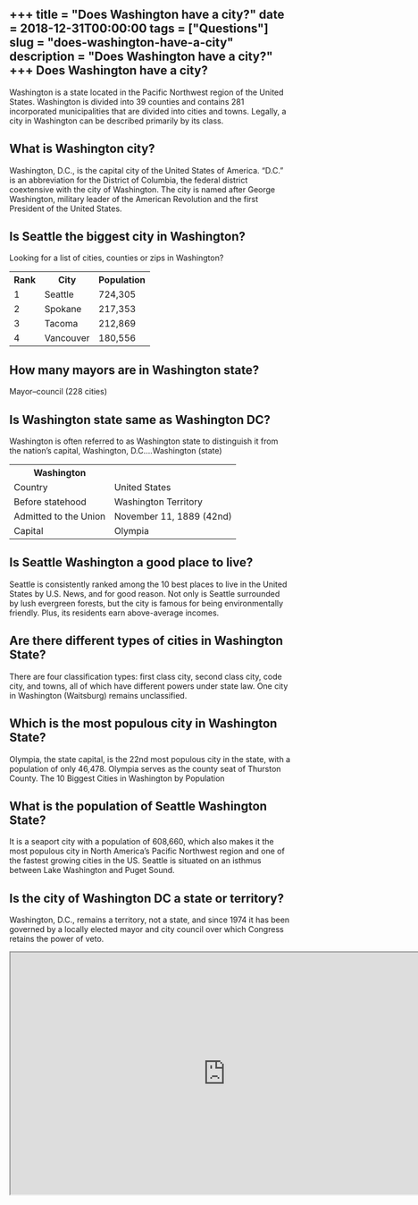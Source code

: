 +++
title = "Does Washington have a city?"
date = 2018-12-31T00:00:00
tags = ["Questions"]
slug = "does-washington-have-a-city"
description = "Does Washington have a city?"
+++
Does Washington have a city?
----------------------------

Washington is a state located in the Pacific Northwest region of the United States. Washington is divided into 39 counties and contains 281 incorporated municipalities that are divided into cities and towns. Legally, a city in Washington can be described primarily by its class.

What is Washington city?
------------------------

Washington, D.C., is the capital city of the United States of America. “D.C.” is an abbreviation for the District of Columbia, the federal district coextensive with the city of Washington. The city is named after George Washington, military leader of the American Revolution and the first President of the United States.

Is Seattle the biggest city in Washington?
------------------------------------------

Looking for a list of cities, counties or zips in Washington?

<table><tr><th>Rank</th><th>City</th><th>Population</th></tr><tr><td>1</td><td>Seattle</td><td>724,305</td></tr><tr><td>2</td><td>Spokane</td><td>217,353</td></tr><tr><td>3</td><td>Tacoma</td><td>212,869</td></tr><tr><td>4</td><td>Vancouver</td><td>180,556</td></tr></table>

How many mayors are in Washington state?
----------------------------------------

Mayor–council (228 cities)

Is Washington state same as Washington DC?
------------------------------------------

Washington is often referred to as Washington state to distinguish it from the nation’s capital, Washington, D.C….Washington (state)

<table><tr><th>Washington</th></tr><tr><td>Country</td><td>United States</td></tr><tr><td>Before statehood</td><td>Washington Territory</td></tr><tr><td>Admitted to the Union</td><td>November 11, 1889 (42nd)</td></tr><tr><td>Capital</td><td>Olympia</td></tr></table>

Is Seattle Washington a good place to live?
-------------------------------------------

Seattle is consistently ranked among the 10 best places to live in the United States by U.S. News, and for good reason. Not only is Seattle surrounded by lush evergreen forests, but the city is famous for being environmentally friendly. Plus, its residents earn above-average incomes.

Are there different types of cities in Washington State?
--------------------------------------------------------

There are four classification types: first class city, second class city, code city, and towns, all of which have different powers under state law. One city in Washington (Waitsburg) remains unclassified.

Which is the most populous city in Washington State?
----------------------------------------------------

Olympia, the state capital, is the 22nd most populous city in the state, with a population of only 46,478. Olympia serves as the county seat of Thurston County. The 10 Biggest Cities in Washington by Population

What is the population of Seattle Washington State?
---------------------------------------------------

It is a seaport city with a population of 608,660, which also makes it the most populous city in North America’s Pacific Northwest region and one of the fastest growing cities in the US. Seattle is situated on an isthmus between Lake Washington and Puget Sound.

Is the city of Washington DC a state or territory?
--------------------------------------------------

Washington, D.C., remains a territory, not a state, and since 1974 it has been governed by a locally elected mayor and city council over which Congress retains the power of veto.

<iframe allow="accelerometer; autoplay; clipboard-write; encrypted-media; gyroscope; picture-in-picture" allowfullscreen="" class="__youtube_prefs__  epyt-is-override  no-lazyload" data-no-lazy="1" data-origheight="433" data-origwidth="770" data-skipgform_ajax_framebjll="" height="433" id="_ytid_41561" loading="lazy" src="https://www.youtube.com/embed/zKjykGHbOoY?enablejsapi=1&autoplay=0&cc_load_policy=0&cc_lang_pref=&iv_load_policy=1&loop=0&modestbranding=0&rel=1&fs=1&playsinline=0&autohide=2&theme=dark&color=red&controls=1&" title="YouTube player" width="770"></iframe>